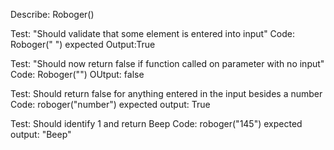 Describe: Roboger()

Test: "Should validate that some element is entered into input"
Code: Roboger(" ")
expected Output:True

Test: "Should now return false if function called on parameter with no input"
Code: Roboger("")
OUtput: false

Test: Should return false for anything entered in the input besides a number
Code: roboger("number")
expected output: True

Test: Should identify 1 and return Beep
Code: roboger("145")
expected output: "Beep"